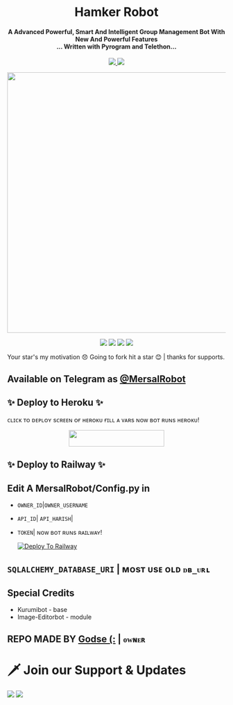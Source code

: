 <h1 align="center"><b>Hamker Robot</b></h1>

<h4 align="center">A Advanced Powerful, Smart And Intelligent Group Management Bot With New And Powerful Features <br> ... Written with Pyrogram and Telethon...</h4>
<p align='center'>
  <a href="https://www.python.org/" alt="made-with-python"> <img src="https://img.shields.io/badge/Made%20with-Python-1f425f.svg?style=flat-square&logo=python&color=blue" /> </a>
  <a href="https://github.com/W2HGalaxy-OP/SuzieRoBot/graphs/commit-activity" alt="Maintenance"> <img src="https://img.shields.io/badge/Maintained%3F-yes-green.svg?style=flat-square" /> </a>
</p>

<p align="center"><a href="https://t.me/MersalRobot"><img src="http://telegr.ph//file/9e23289b428842bc0d22c.jpg" width="600"></a></p>

<p align="center">
    <a href="https://github.com/GodseXD/MersalRobot"> <img src="https://img.shields.io/github/repo-size/GodseXD/MersalRobot?color=red&logo=github&logoColor=green&style=for-the-badge" /></a>
    <a href="https://github.com/GodseXD/MersalRobot/commits/prince"> <img src="https://img.shields.io/github/last-commit/GodseXD/MersalRobot?color=brown&logo=github&logoColor=green&style=for-the-badge" /></a>
    <a href="https://github.com/GodseXD/GodseXD/issues"> <img src="https://img.shields.io/github/issues/GodseXD/MersalRobot?color=blueviolet&logo=github&logoColor=green&style=for-the-badge" /></a>
    <a href="https://pypi.org/project/Telethon/"> <img src="https://img.shields.io/pypi/v/telethon?color=yellow&label=telethon&logo=python&logoColor=green&style=for-the-badge" /></a>
</p>


Your star's my motivation 😞 Going to fork hit a star 😊 | thanks for supports.

## Available on Telegram as [@MersalRobot](https://t.me/MersalRobot)

## ✨ Deploy to Heroku ✨

ᴄʟɪᴄᴋ ᴛᴏ ᴅᴇᴘʟᴏʏ sᴄʀᴇᴇɴ ᴏғ ʜᴇʀᴏᴋᴜ ғɪʟʟ ᴀ ᴠᴀʀs ɴᴏᴡ ʙᴏᴛ ʀᴜɴs ʜᴇʀᴏᴋᴜ!
<p align="center"><a href="https://heroku.com/deploy?template=https://github.com/GodseXD/MersalRobot"> <img src="https://img.shields.io/badge/Deploy%20To%20Heroku-black?style=for-the-badge&logo=heroku" width="220" height="38.45"/></a></p>

## ✨ Deploy to Railway ✨

## Edit A MersalRobot/Config.py in
- `OWNER_ID`|`OWNER_USERNAME`
- `API_ID`| `API_HARISH`|
- `TOKEN`| ɴᴏᴡ ʙᴏᴛ ʀᴜɴs ʀᴀɪʟᴡᴀʏ!

   [![Deploy To Railway](https://railway.app/button.svg)](https://railway.app/new/template?template=https://github.com/GodseXD/MersalRobot)


## `SQLALCHEMY_DATABASE_URI` | ᴍᴏsᴛ ᴜsᴇ ᴏʟᴅ `ᴅʙ_ᴜʀʟ`


## Special Credits
- Kurumibot - base
- Image-Editorbot - module


## REPO MADE BY [Godse (:](t.me/GodseXD) | `ᴏᴡɴᴇʀ`


# 🗡️ Join our Support & Updates
<a href="https://t.me/DevilsHaveliMF"><img src="https://img.shields.io/badge/Support 🎉-Telegram%20Group-blue.svg?logo=telegram"></a>
<a href="https://t.me/DevilsServer"><img src="https://img.shields.io/badge/Updates 💥-Telegram%20Group-blue.svg?logo=telegram"></a>
